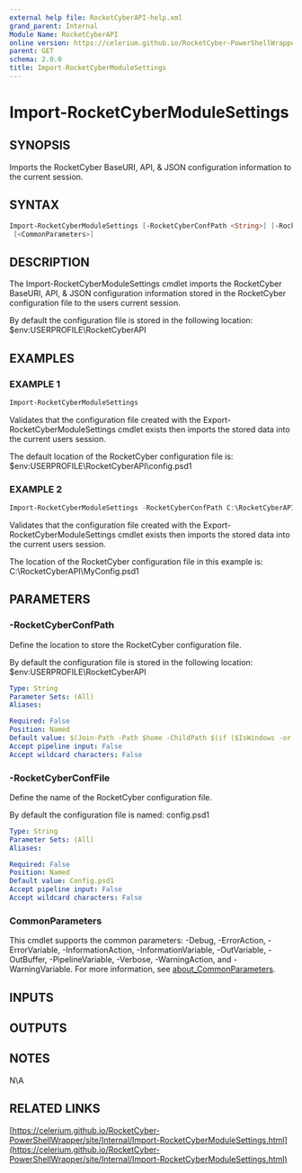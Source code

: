 ```yaml
---
external help file: RocketCyberAPI-help.xml
grand_parent: Internal
Module Name: RocketCyberAPI
online version: https://celerium.github.io/RocketCyber-PowerShellWrapper/site/Internal/Import-RocketCyberModuleSettings.html
parent: GET
schema: 2.0.0
title: Import-RocketCyberModuleSettings
---
```


# Import-RocketCyberModuleSettings

## SYNOPSIS
Imports the RocketCyber BaseURI, API, & JSON configuration information to the current session.

## SYNTAX

```powershell
Import-RocketCyberModuleSettings [-RocketCyberConfPath <String>] [-RocketCyberConfFile <String>]
 [<CommonParameters>]
```

## DESCRIPTION
The Import-RocketCyberModuleSettings cmdlet imports the RocketCyber BaseURI, API, & JSON configuration
information stored in the RocketCyber configuration file to the users current session.

By default the configuration file is stored in the following location:
    $env:USERPROFILE\RocketCyberAPI

## EXAMPLES

### EXAMPLE 1
```powershell
Import-RocketCyberModuleSettings
```

Validates that the configuration file created with the Export-RocketCyberModuleSettings cmdlet exists
then imports the stored data into the current users session.

The default location of the RocketCyber configuration file is:
    $env:USERPROFILE\RocketCyberAPI\config.psd1

### EXAMPLE 2
```powershell
Import-RocketCyberModuleSettings -RocketCyberConfPath C:\RocketCyberAPI -RocketCyberConfFile MyConfig.psd1
```

Validates that the configuration file created with the Export-RocketCyberModuleSettings cmdlet exists
then imports the stored data into the current users session.

The location of the RocketCyber configuration file in this example is:
    C:\RocketCyberAPI\MyConfig.psd1

## PARAMETERS

### -RocketCyberConfPath
Define the location to store the RocketCyber configuration file.

By default the configuration file is stored in the following location:
    $env:USERPROFILE\RocketCyberAPI

```yaml
Type: String
Parameter Sets: (All)
Aliases:

Required: False
Position: Named
Default value: $(Join-Path -Path $home -ChildPath $(if ($IsWindows -or $PSEdition -eq 'Desktop'){"RocketCyberAPI"}else{".RocketCyberAPI"}) )
Accept pipeline input: False
Accept wildcard characters: False
```

### -RocketCyberConfFile
Define the name of the RocketCyber configuration file.

By default the configuration file is named:
    config.psd1

```yaml
Type: String
Parameter Sets: (All)
Aliases:

Required: False
Position: Named
Default value: Config.psd1
Accept pipeline input: False
Accept wildcard characters: False
```

### CommonParameters
This cmdlet supports the common parameters: -Debug, -ErrorAction, -ErrorVariable, -InformationAction, -InformationVariable, -OutVariable, -OutBuffer, -PipelineVariable, -Verbose, -WarningAction, and -WarningVariable. For more information, see [about_CommonParameters](http://go.microsoft.com/fwlink/?LinkID=113216).

## INPUTS

## OUTPUTS

## NOTES
N\A

## RELATED LINKS

[https://celerium.github.io/RocketCyber-PowerShellWrapper/site/Internal/Import-RocketCyberModuleSettings.html](https://celerium.github.io/RocketCyber-PowerShellWrapper/site/Internal/Import-RocketCyberModuleSettings.html)

